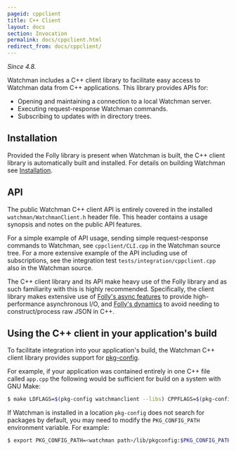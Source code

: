 ```yaml
---
pageid: cppclient
title: C++ Client
layout: docs
section: Invocation
permalink: docs/cppclient.html
redirect_from: docs/cppclient/
---
```


*Since 4.8.*

Watchman includes a C++ client library to facilitate easy access to Watchman
data from C++ applications. This library provides APIs for:

* Opening and maintaining a connection to a local Watchman server.
* Executing request-response Watchman commands.
* Subscribing to updates with in directory trees.

## Installation

Provided the Folly library is present when Watchman is built, the C++ client
library is automatically built and installed. For details on building Watchman
see [Installation](/watchman/docs/install.html).

## API

The public Watchman C++ client API is entirely covered in the installed
`watchman/WatchmanClient.h` header file. This header contains a usage synopsis
and notes on the public API features.

For a simple example of API usage, sending simple request-response commands
to Watchman, see `cppclient/CLI.cpp` in the Watchman source tree. For a more
extensive example of the API including use of subscriptions, see the integration
test `tests/integration/cppclient.cpp` also in the Watchman source.

The C++ client library and its API make heavy use of the Folly library and as
such familiarity with this is highly recommended. Specifically, the client
library makes extensive use of [Folly's async features](https://github.com/facebook/folly/blob/master/folly/io/async/README.md)
to provide high-performance asynchronous I/O, and [Folly's dynamics](https://github.com/facebook/folly/blob/master/folly/docs/Dynamic.md)
to avoid needing to construct/process raw JSON in C++.

## Using the C++ client in your application's build

To facilitate integration into your application's build, the Watchman C++ client
library provides support for [pkg-config](https://www.freedesktop.org/wiki/Software/pkg-config/).

For example, if your application was contained entirely in one C++ file called
`app.cpp` the following would be sufficient for build on a system with GNU Make:

~~~bash
$ make LDFLAGS=$(pkg-config watchmanclient --libs) CPPFLAGS=$(pkg-config watchmanclient --cflags) app
~~~

If Watchman is installed in a location `pkg-config` does not search for packages
by default, you may need to modify the `PKG_CONFIG_PATH` environment
variable. For example:

~~~bash
$ export PKG_CONFIG_PATH=<watchman path>/lib/pkgconfig:$PKG_CONFIG_PATH
~~~
